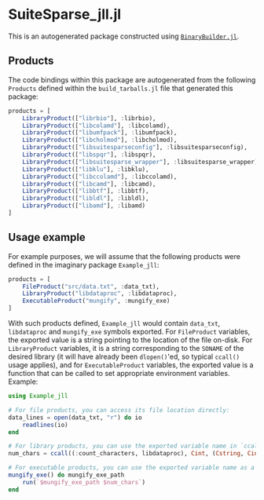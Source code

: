 # SuiteSparse_jll.jl

This is an autogenerated package constructed using [`BinaryBuilder.jl`](https://github.com/JuliaPackaging/BinaryBuilder.jl).

## Products

The code bindings within this package are autogenerated from the following `Products` defined within the `build_tarballs.jl` file that generated this package:

```julia
products = [
    LibraryProduct(["librbio"], :librbio),
    LibraryProduct(["libcolamd"], :libcolamd),
    LibraryProduct(["libumfpack"], :libumfpack),
    LibraryProduct(["libcholmod"], :libcholmod),
    LibraryProduct(["libsuitesparseconfig"], :libsuitesparseconfig),
    LibraryProduct(["libspqr"], :libspqr),
    LibraryProduct(["libsuitesparse_wrapper"], :libsuitesparse_wrapper),
    LibraryProduct(["libklu"], :libklu),
    LibraryProduct(["libccolamd"], :libccolamd),
    LibraryProduct(["libcamd"], :libcamd),
    LibraryProduct(["libbtf"], :libbtf),
    LibraryProduct(["libldl"], :libldl),
    LibraryProduct(["libamd"], :libamd)
]
```

## Usage example

For example purposes, we will assume that the following products were defined in the imaginary package `Example_jll`:

```julia
products = [
    FileProduct("src/data.txt", :data_txt),
    LibraryProduct("libdataproc", :libdataproc),
    ExecutableProduct("mungify", :mungify_exe)
]
```

With such products defined, `Example_jll` would contain `data_txt`, `libdataproc` and `mungify_exe` symbols exported. For `FileProduct` variables, the exported value is a string pointing to the location of the file on-disk.  For `LibraryProduct` variables, it is a string corresponding to the `SONAME` of the desired library (it will have already been `dlopen()`'ed, so typical `ccall()` usage applies), and for `ExecutableProduct` variables, the exported value is a function that can be called to set appropriate environment variables.  Example:

```julia
using Example_jll

# For file products, you can access its file location directly:
data_lines = open(data_txt, "r") do io
    readlines(io)
end

# For library products, you can use the exported variable name in `ccall()` invocations directly
num_chars = ccall((:count_characters, libdataproc), Cint, (Cstring, Cint), data_lines[1], length(data_lines[1]))

# For executable products, you can use the exported variable name as a function that you can call
mungify_exe() do mungify_exe_path
    run(`$mungify_exe_path $num_chars`)
end
```
